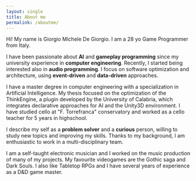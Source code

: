 ```yaml
---
layout: single
title: About me
permalink: /aboutme/
---
```


[//]: # "PRESENTAZIONI"
Hi! My name is Giorgio Michele De Giorgio. I am a 28 yo Game Programmer from Italy.  

[//]: # "INTERESSI"
I have been passionate about **AI** and **gameplay programming** since my university experience in **computer engineering**. 
Recently, I started being interested also in **audio programming**.
I focus on software optimization and architecture, using **event-driven** and **data-driven** approaches.

[//]: # "ISTRUZIONE"
I have a master degree in computer engineering with a specialization in Artificial Intelligence. 
My thesis focused on the optimization of the ThinkEngine, a plugin developed by the University of Calabria, which integrates declarative approaches for AI and the Unity3D environment.
I have studied cello at "F. Torrefranca" conservatory and worked as a cello teacher for 5 years in highschool.

[//]: # "SOFT SKILLS"
I describe my self as a **problem solver** and a **curious** person, willing to study new topics and improving my skills.
Thanks to my background, I am enthusiastic to work in a multi-disciplinary team. 

[//]: # "SONO ANCHE UNA BELLA PERSONA"
I am a self-taught electronic musician and I worked on the music production of many of my projects. 
My favourite videogames are the Gothic saga and Dark Souls. 
I also like Tabletop RPGs and I have several years of experience as a D&D game master. 
